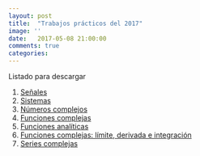 ```yaml
---
layout: post
title:  "Trabajos prácticos del 2017"
image: ''
date:   2017-05-08 21:00:00
comments: true
categories: 
---
```


Listado para descargar

1. <a href="https://drive.google.com/open?id=0B8Whe9RgutGNNm8tVVdtZEZTVTQ" target="_blank">Señales</a>
2. <a href="https://drive.google.com/open?id=0B8Whe9RgutGNS29Ra1gzSXp6Z28" target="_blank">Sistemas</a>
3. <a href="https://drive.google.com/open?id=0B8Whe9RgutGNSWFlX3pLQnRFTVk" target="_blank">Números complejos</a>
4. <a href="https://drive.google.com/open?id=0B8Whe9RgutGNendSSTM5Q2psM1k" target="_blank">Funciones complejas</a>
5. <a href="https://drive.google.com/open?id=0B8Whe9RgutGNbmNlRXJxb1JlS2s" target="_blank">Funciones analíticas</a>
6. <a href="https://drive.google.com/open?id=0B8Whe9RgutGNU3ZwN1lUeFN1Nk0" target="_blank">Funciones complejas: límite, derivada e integración</a>
7. <a href="https://drive.google.com/open?id=0B8Whe9RgutGNWXNLNWhaUk5wTE0" target="_blank">Series complejas</a>

